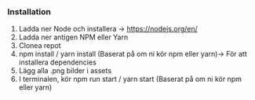 ### Installation

1. Ladda ner Node och installera -> https://nodejs.org/en/
2. Ladda ner antigen NPM eller Yarn
3. Clonea repot
4. npm install / yarn install (Baserat på om ni kör npm eller yarn)-> För att installera dependencies
5. Lägg alla .png bilder i assets
6. I terminalen, kör npm run start / yarn start (Baserat på om ni kör npm eller yarn)
